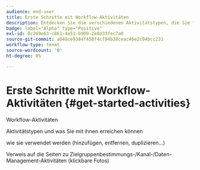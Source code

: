 ```yaml
---
audience: end-user
title: Erste Schritte mit Workflow-Aktivitäten
description: Entdecken Sie die verschiedenen Aktivitätstypen, die Sie für die Erstellung von Adobe Campaign Web-Workflows verwenden können.
badge: label="Alpha" type="Positive"
exl-id: 0c269e63-c861-4e51-b999-2e8d33fec7a0
source-git-commit: a048ce9384f458f4cf94b38ceac46e2c04bcc231
workflow-type: tm+mt
source-wordcount: '0'
ht-degree: 0%

---
```


# Erste Schritte mit Workflow-Aktivitäten {#get-started-activities}

Workflow-Aktivitäten

Aktivitätstypen und was Sie mit ihnen erreichen können

wie sie verwendet werden (hinzufügen, entfernen, duplizieren...)

Verweis auf die Seiten zu Zielgruppenbestimmungs-/Kanal-/Daten-Management-Aktivitäten (klickbare Fotos)
